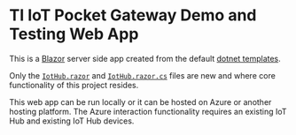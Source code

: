 # TI IoT Pocket Gateway Demo and Testing Web App

This is a [Blazor](https://docs.microsoft.com/en-us/aspnet/core/blazor/?view=aspnetcore-5.0) server side app created from the default [dotnet templates](https://docs.microsoft.com/en-us/dotnet/core/tools/dotnet-new).

Only the [`IotHub.razor`](https://github.com/ncsuseniordesign-project4/TI-IoT-Pocket-Gateway/blob/main/PocketBeagleWebDemo/PocketBeagleWebDemo/Pages/IotHub.razor) and [`IotHub.razor.cs`](https://github.com/ncsuseniordesign-project4/TI-IoT-Pocket-Gateway/blob/main/PocketBeagleWebDemo/PocketBeagleWebDemo/Pages/IotHub.razor.cs) files are new and where core functionality of this project resides.

This web app can be run locally or it can be hosted on Azure or another hosting platform. The Azure interaction functionality requires an existing IoT Hub and existing IoT Hub devices.
